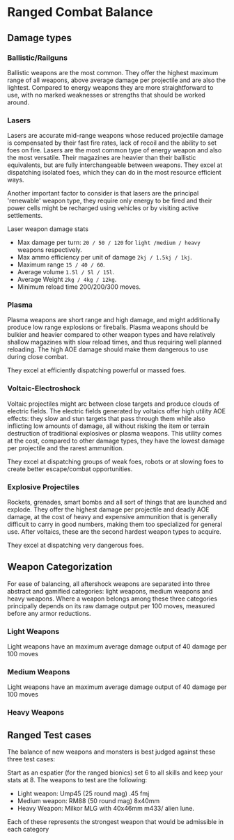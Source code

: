 # Ranged Combat Balance

## Damage types

### Ballistic/Railguns
Ballistic weapons are the most common. They offer the highest maximum range of all weapons, above average damage per projectile and are also the lightest. Compared to energy weapons they are more straightforward to use, with no marked weaknesses or strengths that should be worked around.

### Lasers
Lasers are accurate mid-range weapons whose reduced projectile damage is compensated by their fast fire rates, lack of recoil and the ability to set foes on fire. Lasers are the most common type of energy weapon and also the most versatile. Their magazines are heavier than their ballistic equivalents, but are fully interchangeable between weapons. They excel at dispatching isolated foes, which they can do in the most resource efficient ways.

Another important factor to consider is that lasers are the principal 'renewable' weapon type, they require only energy to be fired and their power cells might be recharged using vehicles or by visiting active settlements. 

Laser weapon damage stats

* Max damage per turn: `20 / 50 / 120` for `light /medium / heavy` weapons respectively.
* Max ammo efficiency per unit of damage `2kj / 1.5kj / 1kj`.
* Maximum range `15 / 40 / 60`.
* Average volume `1.5l / 5l / 15l`.
* Average Weight `2kg / 4kg / 12kg`. 
* Minimum reload time 200/200/300 moves.

### Plasma 
Plasma weapons are short range and high damage, and might additionally produce low range explosions or fireballs. Plasma weapons should be bulkier and heavier compared to other weapon types and have relatively shallow magazines with slow reload times, and thus requiring well planned reloading. The high AOE damage should make them dangerous to use during close combat.

They excel at efficiently dispatching powerful or massed foes.
 
### Voltaic-Electroshock
Voltaic projectiles might arc between close targets and produce clouds of electric fields. The electric fields generated by voltaics offer high utility AOE effects: they slow and stun targets that pass through them while also inflicting low amounts of damage, all without risking the item or terrain destruction of traditional explosives or plasma weapons. This utility comes at the cost, compared to other damage types, they have the lowest damage per projectile and the rarest ammunition.

They excel at dispatching groups of weak foes, robots or at slowing foes to create better escape/combat opportunities.

### Explosive Projectiles
Rockets, grenades, smart bombs and all sort of things that are launched and explode. They offer the highest damage per projectile and deadly AOE damage, at the cost of heavy and expensive ammunition that is generally difficult to carry in good numbers, making them too specialized for general use. After voltaics, these are the second hardest weapon types to acquire. 

They excel at dispatching very dangerous foes.

## Weapon Categorization
For ease of balancing, all aftershock weapons are separated into three abstract and gamified categories: light weapons, medium weapons and heavy weapons. Where a weapon belongs among these three categories principally depends on its raw damage output per 100 moves, measured before any armor reductions.

### Light Weapons
Light weapons have an maximum average damage output of 40 damage per 100 moves
 
### Medium Weapons
Light weapons have an maximum average damage output of 40 damage per 100 moves

### Heavy Weapons


## Ranged Test cases

The balance of new weapons and monsters is best judged against these three test cases:

Start as an espatier (for the ranged bionics) set 6 to all skills and keep your stats at 8. The weapons to test are the following:
* Light weapon: Ump45 (25 round mag) .45 fmj
* Medium weapon: RM88 (50 round mag) 8x40mm 
* Heavy Weapon: Milkor MLG with 40x46mm m433/ alien lune.

Each of these represents the strongest weapon that would be admissible in each category